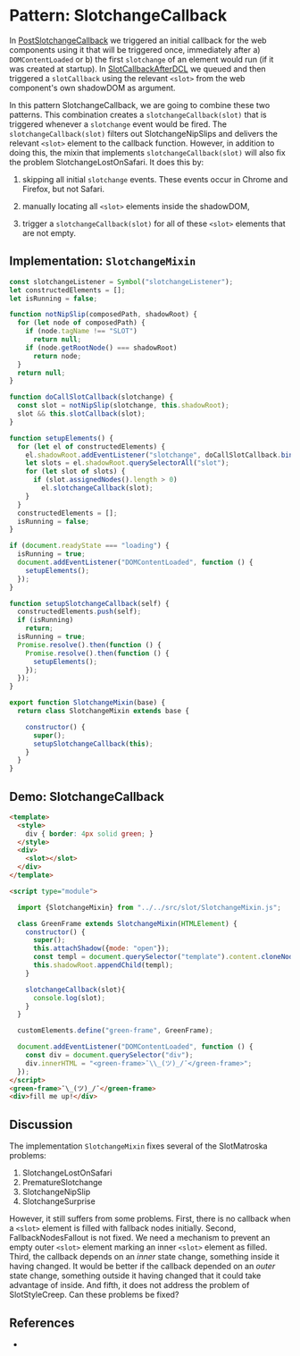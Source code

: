 # Pattern: SlotchangeCallback

In [PostSlotchangeCallback](4_Pattern_PostSlotchangeCallback) we triggered an initial callback for
the web components using it that will be triggered once, immediately after a) `DOMContentLoaded` or 
b) the first `slotchange` of an element would run (if it was created at startup).
In [SlotCallbackAfterDCL](3_Pattern_SlotCallbackAfterDCL) we queued and then triggered a `slotCallback`
using the relevant `<slot>` from the web component's own shadowDOM as argument.

In this pattern SlotchangeCallback, we are going to combine these two patterns. 
This combination creates a `slotchangeCallback(slot)` that is triggered whenever a `slotchange` event 
would be fired. The `slotchangeCallback(slot)` filters out SlotchangeNipSlips and delivers the
relevant `<slot>` element to the callback function.
However, in addition to doing this, the mixin that implements `slotchangeCallback(slot)` will also
fix the problem SlotchangeLostOnSafari. It does this by:

1. skipping all initial `slotchange` events.
   These events occur in Chrome and Firefox, but not Safari. 

2. manually locating all `<slot>` elements inside the shadowDOM,

3. trigger a `slotchangeCallback(slot)` for all of these `<slot>` elements that are not empty.
 
## Implementation: `SlotchangeMixin`

```javascript
const slotchangeListener = Symbol("slotchangeListener");
let constructedElements = [];
let isRunning = false;

function notNipSlip(composedPath, shadowRoot) {
  for (let node of composedPath) {
    if (node.tagName !== "SLOT")
      return null;
    if (node.getRootNode() === shadowRoot)
      return node;
  }
  return null;
}

function doCallSlotCallback(slotchange) {
  const slot = notNipSlip(slotchange, this.shadowRoot);
  slot && this.slotCallback(slot);
}

function setupElements() {
  for (let el of constructedElements) {
    el.shadowRoot.addEventListener("slotchange", doCallSlotCallback.bind(el));
    let slots = el.shadowRoot.querySelectorAll("slot");
    for (let slot of slots) {
      if (slot.assignedNodes().length > 0)
        el.slotchangeCallback(slot);
    }
  }
  constructedElements = [];
  isRunning = false;
}

if (document.readyState === "loading") {
  isRunning = true;
  document.addEventListener("DOMContentLoaded", function () {
    setupElements();
  });
}

function setupSlotchangeCallback(self) {
  constructedElements.push(self);
  if (isRunning)
    return;
  isRunning = true;
  Promise.resolve().then(function () {
    Promise.resolve().then(function () {
      setupElements();
    });
  });
}

export function SlotchangeMixin(base) {
  return class SlotchangeMixin extends base {

    constructor() {
      super();
      setupSlotchangeCallback(this);
    }
  }
}
```

## Demo: SlotchangeCallback

```html
<template>
  <style>
    div { border: 4px solid green; }
  </style>
  <div>
    <slot></slot>
  </div>
</template>

<script type="module">

  import {SlotchangeMixin} from "../../src/slot/SlotchangeMixin.js";

  class GreenFrame extends SlotchangeMixin(HTMLElement) {
    constructor() {
      super();
      this.attachShadow({mode: "open"});
      const templ = document.querySelector("template").content.cloneNode(true);
      this.shadowRoot.appendChild(templ);
    }

    slotchangeCallback(slot){
      console.log(slot);
    }
  }

  customElements.define("green-frame", GreenFrame);

  document.addEventListener("DOMContentLoaded", function () {
    const div = document.querySelector("div");
    div.innerHTML = "<green-frame>¯\\_(ツ)_/¯</green-frame>";
  });
</script>
<green-frame>¯\_(ツ)_/¯</green-frame>
<div>fill me up!</div>
```

## Discussion

The implementation `SlotchangeMixin` fixes several of the SlotMatroska problems:

1. SlotchangeLostOnSafari
2. PrematureSlotchange
3. SlotchangeNipSlip
4. SlotchangeSurprise

However, it still suffers from some problems. First, there is no callback when a `<slot>`
element is filled with fallback nodes initially. Second, FallbackNodesFallout is not fixed.
We need a mechanism to prevent an empty outer `<slot>` element marking an inner `<slot>` 
element as filled. Third, the callback depends on an *inner* state change, something inside it
having changed. It would be better if the callback depended on an *outer* state change, something
outside it having changed that it could take advantage of inside. And fifth, it does not address
the problem of SlotStyleCreep. Can these problems be fixed?

## References

 * 